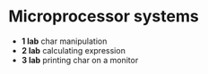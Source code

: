 # Microprocessor systems

- <b>1 lab</b> char manipulation
- <b>2 lab</b> calculating expression
- <b>3 lab</b> printing char on a monitor